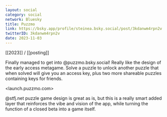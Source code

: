 ```yaml
---
layout: social
category: social
network: Bluesky
title: Puzzmo
link: https://bsky.app/profile/steinea.bsky.social/post/3kdanwm4rpn2v
twitterID: 3kdanwm4rpn2v
date: 2023-11-03
---
```


[[2023]] / [[posting]]

Finally managed to get into @puzzmo.bsky.social! Really like the design of the early access metagame. Solve a puzzle to unlock another puzzle that when solved will give you an access key, plus two more shareable puzzles containing keys for friends.

<launch.puzzmo.com>

@stfj.net puzzle game design is great as is, but this is a really smart added layer that reinforces the vibe and vision of the app, while turning the function of a closed beta into a game itself.
